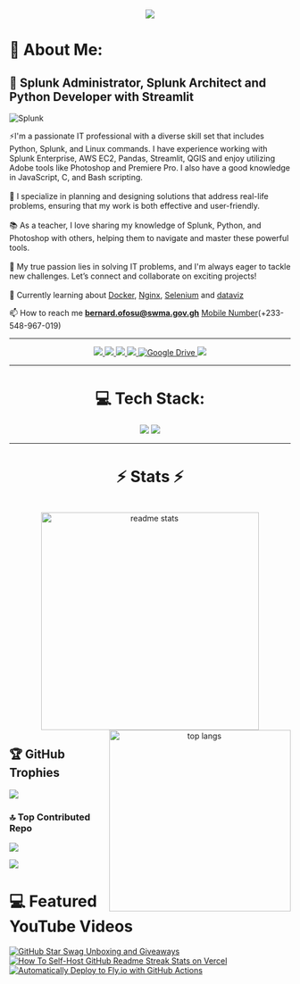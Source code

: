 <!-- <img align="right" src="https://visitor-badge.laobi.icu/badge?page_id=salesp07.salesp07" /> -->

<h1 align="center">
    <img src="https://readme-typing-svg.herokuapp.com/?font=Righteous&size=35&center=true&vCenter=true&width=500&height=70&duration=3000&lines=Hi+There!+👋;+I'm+Bernard+Ofosu!;" />
</h1>

# 💫 About Me:
## 👯 Splunk Administrator, Splunk Architect and Python Developer with Streamlit 
![Splunk](https://img.shields.io/badge/splunk-%23000000.svg?style=for-the-badge&logo=splunk&logoColor=white)

⚡I'm a passionate IT professional with a diverse skill set that includes Python, Splunk, and Linux commands. I have experience working with Splunk Enterprise, AWS EC2, Pandas, Streamlit, QGIS and enjoy utilizing Adobe tools like Photoshop and Premiere Pro. I also have a good knowledge in JavaScript, C, and Bash scripting.<br><br>📐 I specialize in planning and designing solutions that address real-life problems, ensuring that my work is both effective and user-friendly.<br><br>📚 As a teacher, I love sharing my knowledge of Splunk, Python, and Photoshop with others, helping them to navigate and master these powerful tools.<br><br>🔧 My true passion lies in solving IT problems, and I'm always eager to tackle new challenges. Let’s connect and collaborate on exciting projects!<br><br>💭 Currently learning about [Docker](https://www.docker.com/), [Nginx](https://nginx.org/en/), [Selenium](https://www.selenium.dev/) and [dataviz](https://pudding.cool/2018/08/pockets/)

📫 How to reach me **bernard.ofosu@swma.gov.gh**  [Mobile Number](+233-548-967-019)(+233-548-967-019)
<hr/>

<div align="center"> 
 <a href="https://wa.me/+233-548-967-019">
    <img src="https://img.shields.io/badge/WhatsApp-333333?style=for-the-badge&logo=whatsapp&logoColor=green" />
 </a>
  <a href="mailto:ofosubernard848@gmail.com">
    <img src="https://img.shields.io/badge/Gmail-333333?style=for-the-badge&logo=gmail&logoColor=red" />
  </a>
  <a href="mailto:bernard.ofosu@swma.gov.gh">
    <img src="https://img.shields.io/badge/Outlook-333333?style=for-the-badge&logo=microsoft-outlook&logoColor=blue" />
  </a>
  <a href="https://linkedin.com/in/ofosu" target="_blank">
    <img src="https://img.shields.io/badge/LinkedIn-0077B5?style=for-the-badge&logo=linkedin&logoColor=white" target="_blank" />
  </a>
  <a href="https://drive.google.com" target="_blank">
    <img src="https://img.shields.io/badge/Google%20Drive-4285F4?style=for-the-badge&logo=google-drive&logoColor=white" alt="Google Drive" />
  </a>
  <a href="https://github.com/bernardofosu" target="_blank">
     <img src="https://img.shields.io/badge/Portfolio-FF5722?style=for-the-badge&logo=todoist&logoColor=white" target="_blank" /> <!-- sqlite, safari, google-chrome are other good icon options -->
  </a>
</div>
<hr/>

<div align="center">
<h1>💻 Tech Stack:</h1>
</div>
<div align="center">
    <img src="https://skillicons.dev/icons?i=python,linux,bash,aws,bootstrap,photoshop,html,css,vscode,github,figma,git,vim,anaconda,regex" />
    <img src="https://skillicons.dev/icons?i=pycharm,gcp,nginx,latex,markdown,javascript,firebase,mongodb,c,mysql,pr,sublime,windows,apple" /><br>
</div>

<hr/>
<h1 align="center">⚡ Stats ⚡</h1>
<br>
<div align=center>
  <img width=390 src="https://github-readme-stats-salesp07.vercel.app/api?username=bernardofosu&count_private=false&show_icons=true&theme=react&rank_icon=github&border_radius=10" alt="readme stats" />
  <img width=325 align="right" src="https://github-readme-stats-salesp07.vercel.app/api/top-langs/?username=bernardofosu&hide=HTML&langs_count=8&layout=compact&theme=react&border_radius=10&size_weight=0.5&count_weight=0.5&exclude_repo=github-readme-stats" alt="top langs" />
</div>

## 🏆 GitHub Trophies
![](https://github-profile-trophy.vercel.app/?username=bernardofosu&theme=radical&no-frame=false&no-bg=true&margin-w=4)

### 🔝 Top Contributed Repo
![](https://github-contributor-stats.vercel.app/api?username=bernardofosu&limit=5&theme=dark&combine_all_yearly_contributions=true)

![](https://visitcount.itsvg.in/api?id=bernardofosu&icon=0&color=0)

<!-- Proudly created with GPRM ( https://gprm.itsvg.in ) -->

# 💻 Featured YouTube Videos

<!-- prettier-ignore-start -->
<!-- BEGIN EXAMPLE-YOUTUBE-CARDS -->
<a href="https://www.youtube.com/watch?v=4XaWGlgihew">
  <picture>
    <source media="(prefers-color-scheme: dark)" srcset="https://ytcards.demolab.com/?id=4XaWGlgihew&title=Adobe+Photoshop+Tutorial+:+The+Basics+for+Beginners&lang=en&timestamp=1599696000&background_color=%230d1117&title_color=%23ffffff&stats_color=%23dedede&max_title_lines=2&width=250&border_radius=5&duration=172">
    <img src="https://ytcards.demolab.com/?id=1lXaKEy97qE&title=GitHub+Star+Swag+Unboxing+and+Giveaways&lang=en&timestamp=159&background_color=%23ffffff&title_color=%2324292f&stats_color=%2357606a&max_title_lines=2&width=250&border_radius=5&duration=172" alt="GitHub Star Swag Unboxing and Giveaways" title="GitHub Star Swag Unboxing and Giveaways">
  </picture>
</a>

<a href="https://www.youtube.com/watch?v=Irus7kymvr4">
  <picture>
    <source media="(prefers-color-scheme: dark)" srcset="https://ytcards.demolab.com/?id=Irus7kymvr4&title=Adobe Premiere+Pro+CC+-++Basic+Editing+for+Beginners&lang=en&timestamp=1601078400&background_color=%230d1117&title_color=%23ffffff&stats_color=%23dedede&max_title_lines=2&width=250&border_radius=5&duration=257">
    <img src="https://ytcards.demolab.com/?id=maoXtlb8t44&title=How+To+Self-Host+GitHub+Readme+Streak+Stats+on+Vercel&lang=en&timestamp=1601078400&background_color=%23ffffff&title_color=%2324292f&stats_color=%2357606a&max_title_lines=2&width=250&border_radius=5&duration=257" alt="How To Self-Host GitHub Readme Streak Stats on Vercel" title="How To Self-Host GitHub Readme Streak Stats on Vercel">
  </picture>
</a>

<a href="https://www.youtube.com/watch?v=dpEbpzzMEes">
  <picture>
    <source media="(prefers-color-scheme: dark)" srcset="https://ytcards.demolab.com/?id=dpEbpzzMEes&title=APhoto+to+Oil+Painting+Effect+(Without Oil Filter)+-+Adobe+Photoshop+Tutorial&lang=en&timestamp=1599868800&background_color=%230d1117&title_color=%23ffffff&stats_color=%23dedede&max_title_lines=2&width=250&border_radius=5&duration=312">
    <img src="https://ytcards.demolab.com/?id=6u9BrDaSHJc&title=Automatically+Deploy+to+Fly.io+with+GitHub+Actions&lang=en&timestamp=1599868800&background_color=%23ffffff&title_color=%2324292f&stats_color=%2357606a&max_title_lines=2&width=250&border_radius=5&duration=312" alt="Automatically Deploy to Fly.io with GitHub Actions" title="Automatically Deploy to Fly.io with GitHub Actions">
  </picture>
</a>
